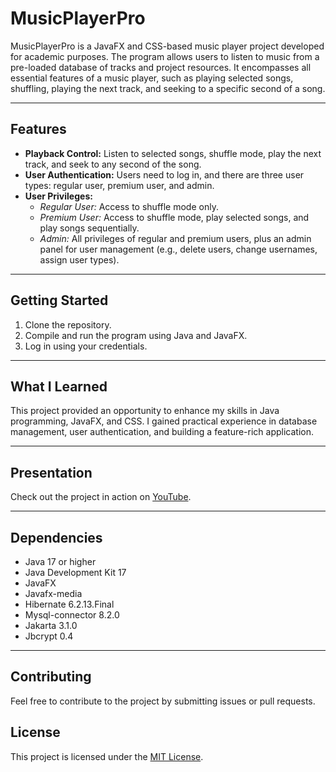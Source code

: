# MusicPlayerPro

MusicPlayerPro is a JavaFX and CSS-based music player project developed for academic purposes. 
The program allows users to listen to music from a pre-loaded database of tracks and project resources. 
It encompasses all essential features of a music player, such as playing selected songs, shuffling, playing the next track, and seeking to a specific second of a song.

<hr>

## Features
- **Playback Control:** Listen to selected songs, shuffle mode, play the next track, and seek to any second of the song.
- **User Authentication:** Users need to log in, and there are three user types: regular user, premium user, and admin.
- **User Privileges:**
  - *Regular User:* Access to shuffle mode only.
  - *Premium User:* Access to shuffle mode, play selected songs, and play songs sequentially.
  - *Admin:* All privileges of regular and premium users, plus an admin panel for user management (e.g., delete users, change usernames, assign user types).

<hr>

## Getting Started
1. Clone the repository.
2. Compile and run the program using Java and JavaFX.
3. Log in using your credentials.

<hr>

## What I Learned
This project provided an opportunity to enhance my skills in Java programming, JavaFX, and CSS. 
I gained practical experience in database management, user authentication, and building a feature-rich application.

<hr>

## Presentation
Check out the project in action on [YouTube](https://youtu.be/skL0QiSQOU4).

<hr>

## Dependencies
- Java 17 or higher
- Java Development Kit 17
- JavaFX
- Javafx-media
- Hibernate 6.2.13.Final
- Mysql-connector 8.2.0
- Jakarta 3.1.0
- Jbcrypt 0.4

<hr>

## Contributing
Feel free to contribute to the project by submitting issues or pull requests.

## License
This project is licensed under the [MIT License](LICENSE).



